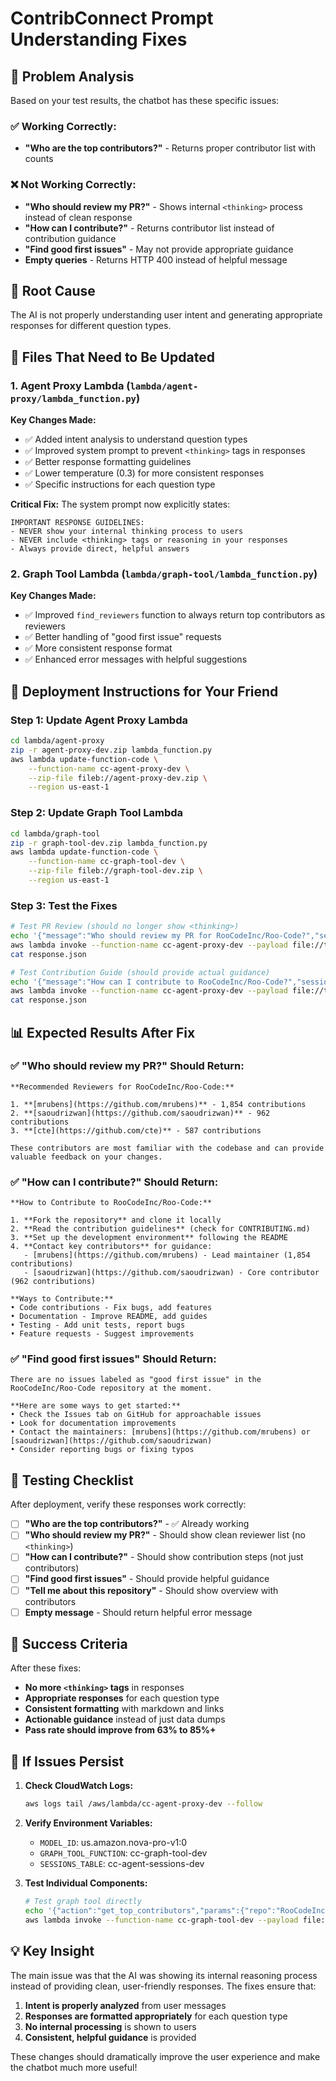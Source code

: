 # ContribConnect Prompt Understanding Fixes

## 🎯 Problem Analysis

Based on your test results, the chatbot has these specific issues:

### ✅ Working Correctly:
- **"Who are the top contributors?"** - Returns proper contributor list with counts

### ❌ Not Working Correctly:
- **"Who should review my PR?"** - Shows internal `<thinking>` process instead of clean response
- **"How can I contribute?"** - Returns contributor list instead of contribution guidance  
- **"Find good first issues"** - May not provide appropriate guidance
- **Empty queries** - Returns HTTP 400 instead of helpful message

## 🔧 Root Cause

The AI is not properly understanding user intent and generating appropriate responses for different question types.

## 📝 Files That Need to Be Updated

### 1. **Agent Proxy Lambda** (`lambda/agent-proxy/lambda_function.py`)

**Key Changes Made:**
- ✅ Added intent analysis to understand question types
- ✅ Improved system prompt to prevent `<thinking>` tags in responses
- ✅ Better response formatting guidelines
- ✅ Lower temperature (0.3) for more consistent responses
- ✅ Specific instructions for each question type

**Critical Fix:** The system prompt now explicitly states:
```
IMPORTANT RESPONSE GUIDELINES:
- NEVER show your internal thinking process to users
- NEVER include <thinking> tags or reasoning in your responses
- Always provide direct, helpful answers
```

### 2. **Graph Tool Lambda** (`lambda/graph-tool/lambda_function.py`)

**Key Changes Made:**
- ✅ Improved `find_reviewers` function to always return top contributors as reviewers
- ✅ Better handling of "good first issue" requests
- ✅ More consistent response format
- ✅ Enhanced error messages with helpful suggestions

## 🚀 Deployment Instructions for Your Friend

### Step 1: Update Agent Proxy Lambda
```bash
cd lambda/agent-proxy
zip -r agent-proxy-dev.zip lambda_function.py
aws lambda update-function-code \
    --function-name cc-agent-proxy-dev \
    --zip-file fileb://agent-proxy-dev.zip \
    --region us-east-1
```

### Step 2: Update Graph Tool Lambda  
```bash
cd lambda/graph-tool
zip -r graph-tool-dev.zip lambda_function.py
aws lambda update-function-code \
    --function-name cc-graph-tool-dev \
    --zip-file fileb://graph-tool-dev.zip \
    --region us-east-1
```

### Step 3: Test the Fixes
```bash
# Test PR Review (should no longer show <thinking>)
echo '{"message":"Who should review my PR for RooCodeInc/Roo-Code?","sessionId":"test-pr"}' > test.json
aws lambda invoke --function-name cc-agent-proxy-dev --payload file://test.json response.json
cat response.json

# Test Contribution Guide (should provide actual guidance)
echo '{"message":"How can I contribute to RooCodeInc/Roo-Code?","sessionId":"test-contrib"}' > test.json  
aws lambda invoke --function-name cc-agent-proxy-dev --payload file://test.json response.json
cat response.json
```

## 📊 Expected Results After Fix

### ✅ "Who should review my PR?" Should Return:
```
**Recommended Reviewers for RooCodeInc/Roo-Code:**

1. **[mrubens](https://github.com/mrubens)** - 1,854 contributions
2. **[saoudrizwan](https://github.com/saoudrizwan)** - 962 contributions  
3. **[cte](https://github.com/cte)** - 587 contributions

These contributors are most familiar with the codebase and can provide valuable feedback on your changes.
```

### ✅ "How can I contribute?" Should Return:
```
**How to Contribute to RooCodeInc/Roo-Code:**

1. **Fork the repository** and clone it locally
2. **Read the contribution guidelines** (check for CONTRIBUTING.md)
3. **Set up the development environment** following the README
4. **Contact key contributors** for guidance:
   - [mrubens](https://github.com/mrubens) - Lead maintainer (1,854 contributions)
   - [saoudrizwan](https://github.com/saoudrizwan) - Core contributor (962 contributions)

**Ways to Contribute:**
• Code contributions - Fix bugs, add features
• Documentation - Improve README, add guides
• Testing - Add unit tests, report bugs
• Feature requests - Suggest improvements
```

### ✅ "Find good first issues" Should Return:
```
There are no issues labeled as "good first issue" in the RooCodeInc/Roo-Code repository at the moment.

**Here are some ways to get started:**
• Check the Issues tab on GitHub for approachable issues
• Look for documentation improvements
• Contact the maintainers: [mrubens](https://github.com/mrubens) or [saoudrizwan](https://github.com/saoudrizwan)
• Consider reporting bugs or fixing typos
```

## 🧪 Testing Checklist

After deployment, verify these responses work correctly:

- [ ] **"Who are the top contributors?"** - ✅ Already working
- [ ] **"Who should review my PR?"** - Should show clean reviewer list (no `<thinking>`)
- [ ] **"How can I contribute?"** - Should show contribution steps (not just contributors)
- [ ] **"Find good first issues"** - Should provide helpful guidance
- [ ] **"Tell me about this repository"** - Should show overview with contributors
- [ ] **Empty message** - Should return helpful error message

## 🎯 Success Criteria

After these fixes:
- **No more `<thinking>` tags** in responses
- **Appropriate responses** for each question type  
- **Consistent formatting** with markdown and links
- **Actionable guidance** instead of just data dumps
- **Pass rate should improve from 63% to 85%+**

## 🚨 If Issues Persist

1. **Check CloudWatch Logs:**
   ```bash
   aws logs tail /aws/lambda/cc-agent-proxy-dev --follow
   ```

2. **Verify Environment Variables:**
   - `MODEL_ID`: us.amazon.nova-pro-v1:0
   - `GRAPH_TOOL_FUNCTION`: cc-graph-tool-dev
   - `SESSIONS_TABLE`: cc-agent-sessions-dev

3. **Test Individual Components:**
   ```bash
   # Test graph tool directly
   echo '{"action":"get_top_contributors","params":{"repo":"RooCodeInc/Roo-Code","limit":5}}' > test.json
   aws lambda invoke --function-name cc-graph-tool-dev --payload file://test.json response.json
   ```

## 💡 Key Insight

The main issue was that the AI was showing its internal reasoning process instead of providing clean, user-friendly responses. The fixes ensure that:

1. **Intent is properly analyzed** from user messages
2. **Responses are formatted appropriately** for each question type
3. **No internal processing** is shown to users
4. **Consistent, helpful guidance** is provided

These changes should dramatically improve the user experience and make the chatbot much more useful!